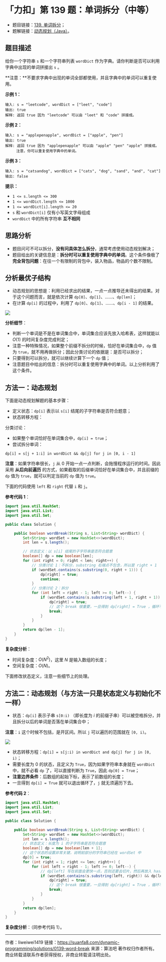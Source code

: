 # 「力扣」第 139 题：单词拆分（中等）

+ 题目链接：[139. 单词拆分](https://leetcode-cn.com/problems/word-break/)；
+ 题解链接：[动态规划（Java）](https://leetcode-cn.com/problems/word-break/solution/dong-tai-gui-hua-python-dai-ma-by-liweiwei1419-2/)。

## 题目描述

给你一个字符串 `s` 和一个字符串列表 `wordDict` 作为字典。请你判断是否可以利用字典中出现的单词拼接出 `s` 。

**注意：**不要求字典中出现的单词全部都使用，并且字典中的单词可以重复使用。

**示例 1：**

```
输入: s = "leetcode", wordDict = ["leet", "code"]
输出: true
解释: 返回 true 因为 "leetcode" 可以由 "leet" 和 "code" 拼接成。
```

**示例 2：**

```
输入: s = "applepenapple", wordDict = ["apple", "pen"]
输出: true
解释: 返回 true 因为 "applepenapple" 可以由 "apple" "pen" "apple" 拼接成。
     注意，你可以重复使用字典中的单词。
```

**示例 3：**

```
输入: s = "catsandog", wordDict = ["cats", "dog", "sand", "and", "cat"]
输出: false
```

**提示：**

- `1 <= s.length <= 300`
- `1 <= wordDict.length <= 1000`
- `1 <= wordDict[i].length <= 20`
- `s` 和 `wordDict[i]` 仅有小写英文字母组成
- `wordDict` 中的所有字符串 **互不相同**

## 思路分析

+ 题目问可不可以拆分，**没有问具体怎么拆分**，通常考虑使用动态规划解决；
+ 题目给出的关键信息是：**拆分时可以重复使用字典中的单词**。这个条件像极了 **完全背包问题**：在往一个有限制的背包中，装入物品，物品的个数不限制。

## 分析最优子结构

+ 动态规划的思想是：利用已经求出的结果，一点一点推导还未得出的结果。对于这个问题而言，就是依次计算 `dp[0]`、`dp[1]`、……、`dp[len]`；
+ 在计算 `dp[i]` 的过程中，利用了 `dp[0]`、`dp[1]`、……、`dp[i - 1]` 的结果。


![](https://suanfa8-1252206550.cos.ap-shanghai.myqcloud.com/202303121937924.png)

**分析细节**：

+ 判断一个单词是不是在单词集合中，单词集合应该先放入哈希表，这样就能以 $O(1)$ 的时间复杂度完成判定；
+ 注意一种特殊情况，如果整个前缀不拆分的时候，恰好在单词集合中，`dp` 值为 `true`，就不用再做拆分；因此分类讨论的依据是：是否可以拆分；
+ 只要得到可以拆分，就可以继续计算下一个 `dp` 值；
+ 注意题目中给出的信息：拆分时可以重复使用字典中的单词。以上分析利用了这个条件。

## 方法一：动态规划

下面是动态规划解题的基本步骤：

+ 定义状态：`dp[i]` 表示以 `s[i]` 结尾的子字符串是否符合题意；
+ 状态转移方程：

分类讨论：

+ 如果整个单词恰好在单词集合中，`dp[i] = true`；
+ 尝试拆分单词：

```
dp[i] = s[j + 1:i] in wordDict && dp[j] for j in [0, i - 1]
```
**注意**：如果字符串很长，`j` 从 $0$ 开始一点一点判断，会拖慢程序运行的时间。因此采用 **从后向前遍历** 的方式，如果截取的后缀单词恰好在单词集合中，并且前缀的 `dp` 值为 `true`，就可以判定当前的 `dp` 值为 `true`。

下面的代码使用 `left` 和 `right` 代替 `i` 和 `j`。

**参考代码 1**：

```Java []
import java.util.HashSet;
import java.util.List;
import java.util.Set;

public class Solution {

    public boolean wordBreak(String s, List<String> wordDict) {
        Set<String> wordSet = new HashSet<>(wordDict);
        int len = s.length();

        // 状态定义：以 s[i] 结尾的子字符串是否符合题意
        boolean[] dp = new boolean[len];
        for (int right = 0; right < len; right++) {
            // 分类讨论 1：不拆分，substring 右端点不包含，所以是 right + 1
            if (wordSet.contains(s.substring(0, right + 1))) {
                dp[right] = true;
                continue;
            }
            // 分类讨论 2：拆分
            for (int left = right - 1; left >= 0; left--) {
                if (wordSet.contains(s.substring(left + 1, right + 1)) && dp[left]) {
                    dp[right] = true;
                    // 这个 break 很重要，一旦得到 dp[right] = True ，循环不必再继续
                    break;
                }
            }
        }
        return dp[len - 1];
    }
}
```

**复杂度分析**：

+ 时间复杂度：$O(N^2)$，这里 $N$ 是输入数组的长度；
+ 空间复杂度：$O(N)$。

下面修改状态定义，注意一些细节上的处理。

## 方法二：动态规划（与方法一只是状态定义与初始化不一样）

+ 状态：`dp[i]` 表示子串 `s[0:i)` （即长度为 $i$ 的前缀子串）可以被空格拆分，并且拆分以后的单词是否落在单词集合中；

**注意**：`i` 这个时候不包括，是开区间。所以 `j` 可以遍历的范围就在 `[0, i)`。

![](https://suanfa8-1252206550.cos.ap-shanghai.myqcloud.com/202303121938888.png)


+ 状态转移方程：`dp[i] = s[j:i) in wordDict and dp[j] for j in [0, i)`；
+ 需要长度为 $0$ 的状态，且定义为 `True`，因为如果字符串本身就在 `wordDict` 中，就不必看 `dp` 了，可以直接判断为 `True`，因此 `dp[0] = True`；
+ **注意边界条件**：后数组的起始下标，表示了前数组的长度；
+ 一旦得到 `dp[i] = True` 就可以退出循环了，`j` 就无须遍历下去。

**参考代码 2**：

```Java []
import java.util.HashSet;
import java.util.List;
import java.util.Set;

public class Solution {

    public boolean wordBreak(String s, List<String> wordDict) {
        Set<String> wordSet = new HashSet<>(wordDict);
        int len = s.length();
        // 状态定义：长度为 i 的子字符串是否符合题意
        boolean[] dp = new boolean[len + 1];
        // 这个状态的设置非常关键，说明前部分的字符串已经在 wordSet 中
        dp[0] = true;
        for (int right = 1; right <= len; right++) {
            for (int left = right - 1; left >= 0; left--) {
                // dp[left] 写在前面会更快一点，否则还要去切片，然后再放入 hash 表判重
                if (wordSet.contains(s.substring(left, right)) && dp[left]) {
                    dp[right] = true;
                    // 这个 break 很重要，一旦得到 dp[right] = True ，循环不必再继续
                    break;
                }
            }
        }
        return dp[len];
    }
}
```

**复杂度分析**：（同参考代码 1）。







---

作者：liweiwei1419
链接：https://suanfa8.com/dynamic-programming/solutions/0139-word-break
来源：算法吧
著作权归作者所有。商业转载请联系作者获得授权，非商业转载请注明出处。